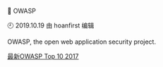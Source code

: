 🐾 OWASP

🕘 2019.10.19 由 hoanfirst 编辑

OWASP, the open web application security project.

[最新OWASP Top 10 2017](http://www.owasp.org.cn/owasp-project/OWASPTop102017v1.3.pdf)
